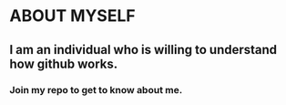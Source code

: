 # ABOUT MYSELF
## I am an individual who is willing to understand how github works.
### Join my repo to get to know about me.
